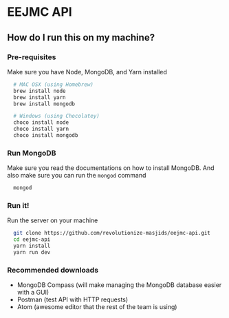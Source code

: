 # EEJMC API

## How do I run this on my machine?

### Pre-requisites

Make sure you have Node, MongoDB, and Yarn installed

```bash
  # MAC OSX (using Homebrew)
  brew install node
  brew install yarn
  brew install mongodb

  # Windows (using Chocolatey)
  choco install node
  choco install yarn
  choco install mongodb
```

### Run MongoDB

Make sure you read the documentations on how to install MongoDB. And also make sure you can run the `mongod` command

```bash
  mongod
```

### Run it!

Run the server on your machine

```bash
  git clone https://github.com/revolutionize-masjids/eejmc-api.git
  cd eejmc-api
  yarn install
  yarn run dev
```

### Recommended downloads

- MongoDB Compass (will make managing the MongoDB database easier with a GUI)
- Postman (test API with HTTP requests)
- Atom (awesome editor that the rest of the team is using)
